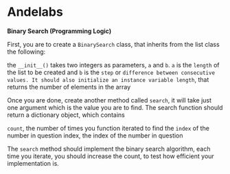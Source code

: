 # Andelabs
**Binary Search (Programming Logic)**

First, you are to create a `BinarySearch` class, that inherits from the list class the following:

the `__init__()` takes two integers as parameters, `a` and `b`. `a` is the `length` of the list to be created and `b` is the `step` or `difference between consecutive values. It should also initialize an instance variable length`, that returns the number of elements in the array

Once you are done, create another method called `search`, it will take just one argument which is the value you are to find. The search function should return a dictionary object, which contains

`count`, the number of times you function iterated to find the `index` of the number in question index, the index of the number in question

The `search` method should implement the binary search algorithm, each time you iterate, you should increase the count, to test how efficient your implementation is.
